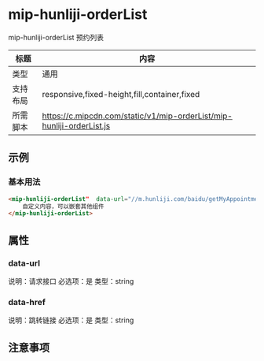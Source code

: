 # mip-hunliji-orderList

mip-hunliji-orderList 预约列表

标题|内容
----|----
类型|通用
支持布局|responsive,fixed-height,fill,container,fixed
所需脚本|https://c.mipcdn.com/static/v1/mip-orderList/mip-hunliji-orderList.js

## 示例

### 基本用法
```html
<mip-hunliji-orderList"  data-url="//m.hunliji.com/baidu/getMyAppointment" data-href="//m.hunliji.com">
    自定义内容，可以嵌套其他组件
</mip-hunliji-orderList>
```

## 属性

### data-url

说明：请求接口
必选项：是
类型：string

### data-href

说明：跳转链接
必选项：是
类型：string

## 注意事项

